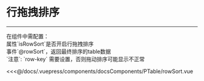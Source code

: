 # 行拖拽排序

---

<common-code-format>
  <docsComponents-PTable-rowSort slot="source"></docsComponents-PTable-rowSort>
  在组件中需配置：<br/>
属性`isRowSort`是否开启行拖拽排序<br/>
事件`@rowSort`，返回最终排序的table数据<br/>
 `注意`: `row-key` 需要设置，否则拖动排序可能显示不正常

<<<@/docs/.vuepress/components/docsComponents/PTable/rowSort.vue
</common-code-format>
